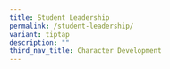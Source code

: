 ```yaml
---
title: Student Leadership
permalink: /student-leadership/
variant: tiptap
description: ""
third_nav_title: Character Development
---
```

